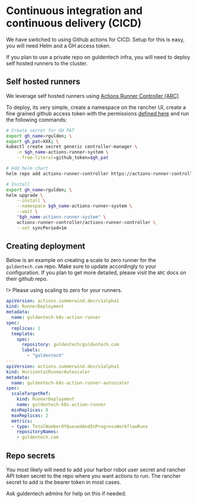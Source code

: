# Continuous integration and continuous delivery (CICD)

We have switched to using Github actions for CICD. Setup for this is easy, you will need Helm and a GH access token. 

If you plan to use a private repo on guldentech infra, you will need to deploy self hosted runners to the cluster.

## Self hosted runners

We leverage self hosted runners using [Actions Runner Controller (ARC)](https://github.com/actions/actions-runner-controller)

To deploy, its very simple, create a namespace on the rancher UI, create a fine grained github access token with the permissions [defined here](https://github.com/actions/actions-runner-controller/blob/master/docs/authenticating-to-the-github-api.md) and run the following commands:

```bash
# Create secret for GH PAT
export gh_name=rgulden; \
export gh_pat=XXX; \
kubectl create secret generic controller-manager \
    -n $gh_name-actions-runner-system \
    --from-literal=github_token=$gh_pat

# Add helm chart
helm repo add actions-runner-controller https://actions-runner-controller.github.io/actions-runner-controller

# Install
export gh_name=rgulden; \
helm upgrade \
    --install \
    --namespace $gh_name-actions-runner-system \
    --wait \
    "$gh_name-actions-runner-system" \
    actions-runner-controller/actions-runner-controller \
    --set syncPeriod=1m
```

## Creating deployment

Below is an example on creating a scale to zero runner for the `guldentech.com` repo. Make sure to update accordingly to your configuration. If you plan to get more detailed, please visit the `ARC` docs on their github repo.

!> Please using scaling to zero for your runners.

```yaml
apiVersion: actions.summerwind.dev/v1alpha1
kind: RunnerDeployment
metadata:
  name: guldentech-k8s-action-runner
spec:
  replicas: 1
  template:
    spec:
      repository: guldentech/guldentech.com
      labels:
        - "guldentech"
---
apiVersion: actions.summerwind.dev/v1alpha1
kind: HorizontalRunnerAutoscaler
metadata:
  name: guldentech-k8s-action-runner-autoscaler
spec:
  scaleTargetRef:
    kind: RunnerDeployment
    name: guldentech-k8s-action-runner
  minReplicas: 0
  maxReplicas: 2
  metrics:
  - type: TotalNumberOfQueuedAndInProgressWorkflowRuns
    repositoryNames:
    - guldentech.com
```


## Repo secrets

You most likely will need to add your harbor robot user secret and rancher API token secret to the repo where you want actions to run. The rancher secret to add is the bearer token in most cases.

Ask guldentech admins for help on this if needed.
